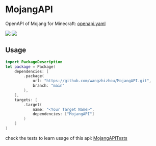 # MojangAPI

OpenAPI of Mojang for Minecraft: [openapi.yaml](Sources/MojangAPI/openapi.yaml)

[![][swift]][repo] [![][platform]][repo]

## Usage

```swift
import PackageDescription
let package = Package(    
    dependencies: [
        .package(
            url: "https://github.com/wangzhizhou/MojangAPI.git",
            branch: "main"
        ),
    ],
    targets: [
        .target(
            name: "<Your Target Name>",
            dependencies: ["MojangAPI"]
        )
    ]
)
```

check the tests to learn usage of this api: [MojangAPITests](Tests/MojangAPITests/MojangAPITests.swift)

[swift]: <https://img.shields.io/endpoint?url=https%3A%2F%2Fswiftpackageindex.com%2Fapi%2Fpackages%2Fwangzhizhou%2FMojangAPI%2Fbadge%3Ftype%3Dswift-versions>
[platform]: <https://img.shields.io/endpoint?url=https%3A%2F%2Fswiftpackageindex.com%2Fapi%2Fpackages%2Fwangzhizhou%2FMojangAPI%2Fbadge%3Ftype%3Dplatforms>
[repo]: <https://swiftpackageindex.com/wangzhizhou/MojangAPI>
